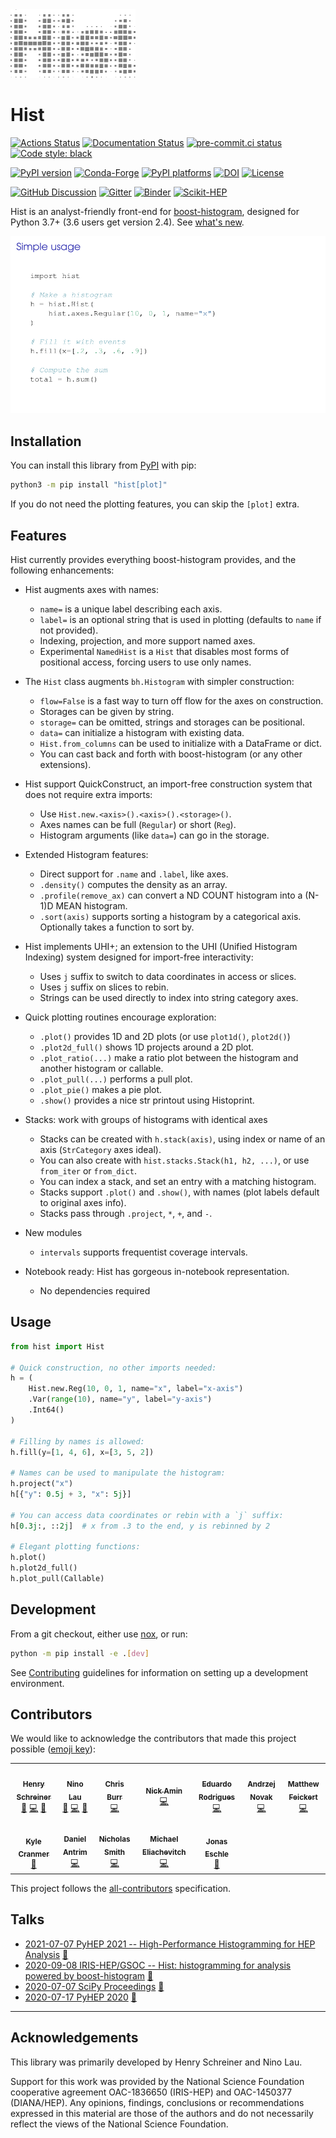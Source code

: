 <img alt="histogram" width="200" src="https://raw.githubusercontent.com/scikit-hep/hist/main/docs/_images/histlogo.png"/>

# Hist

[![Actions Status][actions-badge]][actions-link]
[![Documentation Status][rtd-badge]][rtd-link]
[![pre-commit.ci status][pre-commit-badge]][pre-commit-link]
[![Code style: black][black-badge]][black-link]

[![PyPI version][pypi-version]][pypi-link]
[![Conda-Forge][conda-badge]][conda-link]
[![PyPI platforms][pypi-platforms]][pypi-link]
[![DOI][doi-badge]][doi-link]
[![License][license-badge]][license-link]

[![GitHub Discussion][github-discussions-badge]][github-discussions-link]
[![Gitter][gitter-badge]][gitter-link]
[![Binder][binder-badge]][binder-link]
[![Scikit-HEP][sk-badge]][sk-link]

Hist is an analyst-friendly front-end for
[boost-histogram](https://github.com/scikit-hep/boost-histogram), designed for
Python 3.7+ (3.6 users get version 2.4). See [what's new](https://hist.readthedocs.io/en/latest/changelog.html).

![Slideshow of features. See docs/banner_slides.md for text if the image is not readable.](https://github.com/scikit-hep/hist/raw/main/docs/_images/banner.gif)

## Installation

You can install this library from [PyPI](https://pypi.org/project/hist/) with pip:

```bash
python3 -m pip install "hist[plot]"
```

If you do not need the plotting features, you can skip the `[plot]` extra.

## Features

Hist currently provides everything boost-histogram provides, and the following enhancements:

- Hist augments axes with names:
  - `name=` is a unique label describing each axis.
  - `label=` is an optional string that is used in plotting (defaults to `name`
    if not provided).
  - Indexing, projection, and more support named axes.
  - Experimental `NamedHist` is a `Hist` that disables most forms of positional access, forcing users to use only names.

- The `Hist` class augments `bh.Histogram` with simpler construction:
  - `flow=False` is a fast way to turn off flow for the axes on construction.
  - Storages can be given by string.
  - `storage=` can be omitted, strings and storages can be positional.
  - `data=` can initialize a histogram with existing data.
  - `Hist.from_columns` can be used to initialize with a DataFrame or dict.
  - You can cast back and forth with boost-histogram (or any other extensions).

- Hist support QuickConstruct, an import-free construction system that does not require extra imports:
  - Use `Hist.new.<axis>().<axis>().<storage>()`.
  - Axes names can be full (`Regular`) or short (`Reg`).
  - Histogram arguments (like `data=`) can go in the storage.

- Extended Histogram features:
  - Direct support for `.name` and `.label`, like axes.
  - `.density()` computes the density as an array.
  - `.profile(remove_ax)` can convert a ND COUNT histogram into a (N-1)D MEAN histogram.
  - `.sort(axis)` supports sorting a histogram by a categorical axis. Optionally takes a function to sort by.

- Hist implements UHI+; an extension to the UHI (Unified Histogram Indexing) system designed for import-free interactivity:
  - Uses `j` suffix to switch to data coordinates in access or slices.
  - Uses `j` suffix on slices to rebin.
  - Strings can be used directly to index into string category axes.

- Quick plotting routines encourage exploration:
  - `.plot()` provides 1D and 2D plots (or use `plot1d()`, `plot2d()`)
  - `.plot2d_full()` shows 1D projects around a 2D plot.
  - `.plot_ratio(...)` make a ratio plot between the histogram and another histogram or callable.
  - `.plot_pull(...)` performs a pull plot.
  - `.plot_pie()` makes a pie plot.
  - `.show()` provides a nice str printout using Histoprint.

- Stacks: work with groups of histograms with identical axes
  - Stacks can be created with `h.stack(axis)`, using index or name of an axis (`StrCategory` axes ideal).
  - You can also create with `hist.stacks.Stack(h1, h2, ...)`, or use `from_iter` or `from_dict`.
  - You can index a stack, and set an entry with a matching histogram.
  - Stacks support `.plot()` and `.show()`, with names (plot labels default to original axes info).
  - Stacks pass through `.project`, `*`, `+`, and `-`.

- New modules
  - `intervals` supports frequentist coverage intervals.

- Notebook ready: Hist has gorgeous in-notebook representation.
  - No dependencies required

## Usage

```python
from hist import Hist

# Quick construction, no other imports needed:
h = (
    Hist.new.Reg(10, 0, 1, name="x", label="x-axis")
    .Var(range(10), name="y", label="y-axis")
    .Int64()
)

# Filling by names is allowed:
h.fill(y=[1, 4, 6], x=[3, 5, 2])

# Names can be used to manipulate the histogram:
h.project("x")
h[{"y": 0.5j + 3, "x": 5j}]

# You can access data coordinates or rebin with a `j` suffix:
h[0.3j:, ::2j]  # x from .3 to the end, y is rebinned by 2

# Elegant plotting functions:
h.plot()
h.plot2d_full()
h.plot_pull(Callable)
```

## Development

From a git checkout, either use [nox](https://nox.thea.codes), or run:

```bash
python -m pip install -e .[dev]
```

See [Contributing](https://hist.readthedocs.io/en/latest/contributing.html) guidelines for information on setting up a development environment.

## Contributors

We would like to acknowledge the contributors that made this project possible ([emoji key](https://allcontributors.org/docs/en/emoji-key)):
<!-- ALL-CONTRIBUTORS-LIST:START - Do not remove or modify this section -->
<!-- prettier-ignore-start -->
<!-- markdownlint-disable -->
<table>
  <tr>
    <td align="center"><a href="https://github.com/henryiii"><img src="https://avatars1.githubusercontent.com/u/4616906?v=4?s=100" width="100px;" alt=""/><br /><sub><b>Henry Schreiner</b></sub></a><br /><a href="#maintenance-henryiii" title="Maintenance">🚧</a> <a href="https://github.com/scikit-hep/hist/commits?author=henryiii" title="Code">💻</a> <a href="https://github.com/scikit-hep/hist/commits?author=henryiii" title="Documentation">📖</a></td>
    <td align="center"><a href="http://lovelybuggies.com.cn/"><img src="https://avatars3.githubusercontent.com/u/29083689?v=4?s=100" width="100px;" alt=""/><br /><sub><b>Nino Lau</b></sub></a><br /><a href="#maintenance-LovelyBuggies" title="Maintenance">🚧</a> <a href="https://github.com/scikit-hep/hist/commits?author=LovelyBuggies" title="Code">💻</a> <a href="https://github.com/scikit-hep/hist/commits?author=LovelyBuggies" title="Documentation">📖</a></td>
    <td align="center"><a href="https://github.com/chrisburr"><img src="https://avatars3.githubusercontent.com/u/5220533?v=4?s=100" width="100px;" alt=""/><br /><sub><b>Chris Burr</b></sub></a><br /><a href="https://github.com/scikit-hep/hist/commits?author=chrisburr" title="Code">💻</a></td>
    <td align="center"><a href="https://github.com/aminnj"><img src="https://avatars.githubusercontent.com/u/5760027?v=4?s=100" width="100px;" alt=""/><br /><sub><b>Nick Amin</b></sub></a><br /><a href="https://github.com/scikit-hep/hist/commits?author=aminnj" title="Code">💻</a></td>
    <td align="center"><a href="http://cern.ch/eduardo.rodrigues"><img src="https://avatars.githubusercontent.com/u/5013581?v=4?s=100" width="100px;" alt=""/><br /><sub><b>Eduardo Rodrigues</b></sub></a><br /><a href="https://github.com/scikit-hep/hist/commits?author=eduardo-rodrigues" title="Code">💻</a></td>
    <td align="center"><a href="http://andrzejnovak.github.io/"><img src="https://avatars.githubusercontent.com/u/13226500?v=4?s=100" width="100px;" alt=""/><br /><sub><b>Andrzej Novak</b></sub></a><br /><a href="https://github.com/scikit-hep/hist/commits?author=andrzejnovak" title="Code">💻</a></td>
    <td align="center"><a href="http://www.matthewfeickert.com/"><img src="https://avatars.githubusercontent.com/u/5142394?v=4?s=100" width="100px;" alt=""/><br /><sub><b>Matthew Feickert</b></sub></a><br /><a href="https://github.com/scikit-hep/hist/commits?author=matthewfeickert" title="Code">💻</a></td>
  </tr>
  <tr>
    <td align="center"><a href="http://theoryandpractice.org"><img src="https://avatars.githubusercontent.com/u/4458890?v=4?s=100" width="100px;" alt=""/><br /><sub><b>Kyle Cranmer</b></sub></a><br /><a href="https://github.com/scikit-hep/hist/commits?author=cranmer" title="Documentation">📖</a></td>
    <td align="center"><a href="http://dantrim.github.io"><img src="https://avatars.githubusercontent.com/u/7841565?v=4?s=100" width="100px;" alt=""/><br /><sub><b>Daniel Antrim</b></sub></a><br /><a href="https://github.com/scikit-hep/hist/commits?author=dantrim" title="Code">💻</a></td>
    <td align="center"><a href="https://github.com/nsmith-"><img src="https://avatars.githubusercontent.com/u/6587412?v=4?s=100" width="100px;" alt=""/><br /><sub><b>Nicholas Smith</b></sub></a><br /><a href="https://github.com/scikit-hep/hist/commits?author=nsmith-" title="Code">💻</a></td>
    <td align="center"><a href="http://meliache.srht.site"><img src="https://avatars.githubusercontent.com/u/5121824?v=4?s=100" width="100px;" alt=""/><br /><sub><b>Michael Eliachevitch</b></sub></a><br /><a href="https://github.com/scikit-hep/hist/commits?author=meliache" title="Code">💻</a></td>
    <td align="center"><a href="https://github.com/jonas-eschle"><img src="https://avatars.githubusercontent.com/u/17454848?v=4?s=100" width="100px;" alt=""/><br /><sub><b>Jonas Eschle</b></sub></a><br /><a href="https://github.com/scikit-hep/hist/commits?author=jonas-eschle" title="Documentation">📖</a></td>
  </tr>
</table>

<!-- markdownlint-restore -->
<!-- prettier-ignore-end -->

<!-- ALL-CONTRIBUTORS-LIST:END -->

This project follows the [all-contributors](https://github.com/all-contributors/all-contributors) specification.

## Talks

- [2021-07-07 PyHEP 2021 -- High-Performance Histogramming for HEP Analysis](https://indico.cern.ch/event/1019958/contributions/4430375/) [🎥](https://youtu.be/jewb5q6_Rpk)
- [2020-09-08 IRIS-HEP/GSOC -- Hist: histogramming for analysis powered by boost-histogram](https://indico.cern.ch/event/950229/#3-hist-histogramming-for-analy) [🎥](https://www.youtube.com/watch?v=hIiEu7XFu5Y)
- [2020-07-07 SciPy Proceedings](https://www.youtube.com/watch?v=ERraTfHkPd0&list=PLYx7XA2nY5GfY4WWJjG5cQZDc7DIUmn6Z&index=4) [🎥](https://youtu.be/ERraTfHkPd0)
- [2020-07-17 PyHEP 2020](https://indico.cern.ch/event/882824/contributions/3931299/) [🎥](https://youtu.be/-g0mxopCJT8)

---

## Acknowledgements

This library was primarily developed by Henry Schreiner and Nino Lau.

Support for this work was provided by the National Science Foundation cooperative agreement OAC-1836650 (IRIS-HEP) and OAC-1450377 (DIANA/HEP). Any opinions, findings, conclusions or recommendations expressed in this material are those of the authors and do not necessarily reflect the views of the National Science Foundation.

[actions-badge]:            https://github.com/scikit-hep/hist/workflows/CI/badge.svg
[actions-link]:             https://github.com/scikit-hep/hist/actions
[binder-badge]:             https://mybinder.org/badge_logo.svg
[binder-link]:              https://mybinder.org/v2/gh/scikit-hep/hist/HEAD
[black-badge]:              https://img.shields.io/badge/code%20style-black-000000.svg
[black-link]:               https://github.com/psf/black
[conda-badge]:              https://img.shields.io/conda/vn/conda-forge/hist
[conda-link]:               https://github.com/conda-forge/hist-feedstock
[doi-badge]:                https://zenodo.org/badge/239605861.svg
[doi-link]:                 https://zenodo.org/badge/latestdoi/239605861
[github-discussions-badge]: https://img.shields.io/static/v1?label=Discussions&message=Ask&color=blue&logo=github
[github-discussions-link]:  https://github.com/scikit-hep/hist/discussions
[gitter-badge]:             https://badges.gitter.im/HSF/PyHEP-histogramming.svg
[gitter-link]:              https://gitter.im/HSF/PyHEP-histogramming?utm_source=badge&utm_medium=badge&utm_campaign=pr-badge
[license-badge]:            https://img.shields.io/badge/License-BSD_3--Clause-blue.svg
[license-link]:             https://opensource.org/licenses/BSD-3-Clause
[pre-commit-badge]:         https://results.pre-commit.ci/badge/github/scikit-hep/hist/main.svg
[pre-commit-link]:          https://results.pre-commit.ci/repo/github/scikit-hep/hist
[pypi-link]:                https://pypi.org/project/hist/
[pypi-platforms]:           https://img.shields.io/pypi/pyversions/hist
[pypi-version]:             https://badge.fury.io/py/hist.svg
[rtd-badge]:                https://readthedocs.org/projects/hist/badge/?version=latest
[rtd-link]:                 https://hist.readthedocs.io/en/latest/?badge=latest
[sk-badge]:                 https://scikit-hep.org/assets/images/Scikit--HEP-Project-blue.svg
[sk-link]:                  https://scikit-hep.org/
